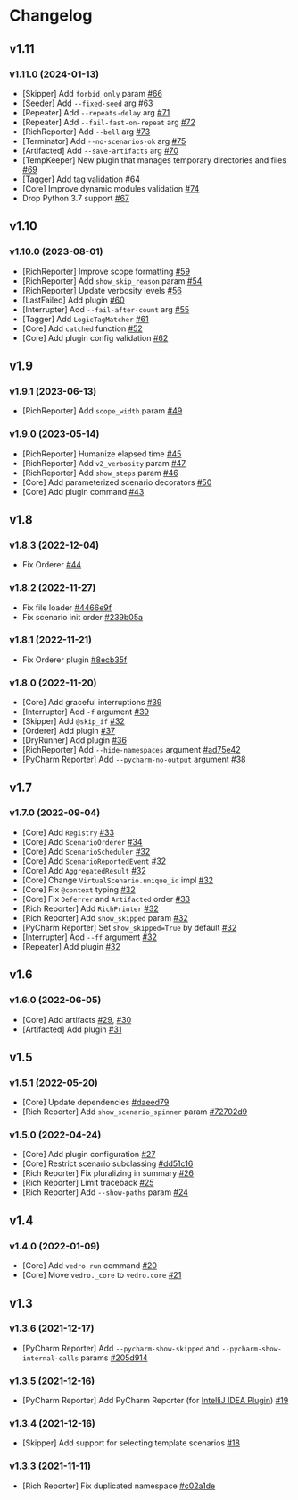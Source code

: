 # Changelog

## v1.11

### v1.11.0 (2024-01-13)

- [Skipper] Add `forbid_only` param [#66](https://github.com/vedro-universe/vedro/pull/66)
- [Seeder] Add `--fixed-seed` arg [#63](https://github.com/vedro-universe/vedro/pull/63)
- [Repeater] Add `--repeats-delay` arg [#71](https://github.com/vedro-universe/vedro/pull/71)
- [Repeater] Add `--fail-fast-on-repeat` arg [#72](https://github.com/vedro-universe/vedro/pull/72)
- [RichReporter] Add `--bell` arg [#73](https://github.com/vedro-universe/vedro/pull/73)
- [Terminator] Add `--no-scenarios-ok` arg [#75](https://github.com/vedro-universe/vedro/pull/75)
- [Artifacted] Add `--save-artifacts` arg [#70](https://github.com/vedro-universe/vedro/pull/70)
- [TempKeeper] New plugin that manages temporary directories and files [#69](https://github.com/vedro-universe/vedro/pull/69)
- [Tagger] Add tag validation [#64](https://github.com/vedro-universe/vedro/pull/64)
- [Core] Improve dynamic modules validation [#74](https://github.com/vedro-universe/vedro/pull/74)
- Drop Python 3.7 support [#67](https://github.com/vedro-universe/vedro/pull/67)

## v1.10

### v1.10.0 (2023-08-01)

- [RichReporter] Improve scope formatting [#59](https://github.com/vedro-universe/vedro/pull/59)
- [RichReporter] Add `show_skip_reason` param [#54](https://github.com/vedro-universe/vedro/pull/54)
- [RichReporter] Update verbosity levels [#56](https://github.com/vedro-universe/vedro/pull/56)
- [LastFailed] Add plugin [#60](https://github.com/vedro-universe/vedro/pull/60)
- [Interrupter] Add `--fail-after-count` arg [#55](https://github.com/vedro-universe/vedro/pull/55)
- [Tagger] Add `LogicTagMatcher` [#61](https://github.com/vedro-universe/vedro/pull/61)
- [Core] Add `catched` function [#52](https://github.com/vedro-universe/vedro/pull/52)
- [Core] Add plugin config validation [#62](https://github.com/vedro-universe/vedro/pull/62)

## v1.9

### v1.9.1 (2023-06-13)

- [RichReporter] Add `scope_width` param [#49](https://github.com/vedro-universe/vedro/pull/49)

### v1.9.0 (2023-05-14)

- [RichReporter] Humanize elapsed time [#45](https://github.com/vedro-universe/vedro/pull/45)
- [RichReporter] Add `v2_verbosity` param [#47](https://github.com/vedro-universe/vedro/pull/47)
- [RichReporter] Add `show_steps` param [#46](https://github.com/vedro-universe/vedro/pull/46)
- [Core] Add parameterized scenario decorators [#50](https://github.com/vedro-universe/vedro/pull/50)
- [Core] Add plugin command [#43](https://github.com/vedro-universe/vedro/pull/43)

## v1.8

### v1.8.3 (2022-12-04)

- Fix Orderer [#44](https://github.com/vedro-universe/vedro/pull/44)

### v1.8.2 (2022-11-27)

- Fix file loader [#4466e9f](https://github.com/vedro-universe/vedro/commit/4466e9f0b3bb036f836851fb22e754022fb8c795)
- Fix scenario init order [#239b05a](https://github.com/vedro-universe/vedro/commit/239b05a40847ce51306b991064cfd812f8db9bbb)

### v1.8.1 (2022-11-21)

- Fix Orderer plugin [#8ecb35f](https://github.com/vedro-universe/vedro/commit/8ecb35f44ae54ef343e38c21238ede24dcc91545)

### v1.8.0 (2022-11-20)

- [Core] Add graceful interruptions [#39](https://github.com/vedro-universe/vedro/pull/39)
- [Interrupter] Add `-f` argument [#39](https://github.com/vedro-universe/vedro/pull/39)
- [Skipper] Add `@skip_if` [#32](https://github.com/vedro-universe/vedro/pull/42)
- [Orderer] Add plugin [#37](https://github.com/vedro-universe/vedro/pull/37)
- [DryRunner] Add plugin [#36](https://github.com/vedro-universe/vedro/pull/36)
- [RichReporter] Add `--hide-namespaces` argument [#ad75e42](https://github.com/vedro-universe/vedro/commit/ad75e42a71d032669da61e14b4eccf3119261683)
- [PyCharm Reporter] Add `--pycharm-no-output` argument [#38](https://github.com/vedro-universe/vedro/pull/38)


## v1.7

### v1.7.0 (2022-09-04)

- [Core] Add `Registry` [#33](https://github.com/vedro-universe/vedro/pull/33)
- [Core] Add `ScenarioOrderer` [#34](https://github.com/vedro-universe/vedro/pull/34)
- [Core] Add `ScenarioScheduler` [#32](https://github.com/vedro-universe/vedro/pull/32)
- [Core] Add `ScenarioReportedEvent` [#32](https://github.com/vedro-universe/vedro/pull/32)
- [Core] Add `AggregatedResult` [#32](https://github.com/vedro-universe/vedro/pull/32)
- [Core] Change `VirtualScenario.unique_id` impl [#32](https://github.com/vedro-universe/vedro/pull/32)
- [Core] Fix `@context` typing [#32](https://github.com/vedro-universe/vedro/pull/32)
- [Core] Fix `Deferrer` and `Artifacted` order [#33](https://github.com/vedro-universe/vedro/pull/33)
- [Rich Reporter] Add `RichPrinter` [#32](https://github.com/vedro-universe/vedro/pull/32)
- [Rich Reporter] Add `show_skipped` param [#32](https://github.com/vedro-universe/vedro/pull/32)
- [PyCharm Reporter] Set `show_skipped=True` by default [#32](https://github.com/vedro-universe/vedro/pull/32)
- [Interrupter] Add `--ff` argument [#32](https://github.com/vedro-universe/vedro/pull/32)
- [Repeater] Add plugin [#32](https://github.com/vedro-universe/vedro/pull/32)


## v1.6

### v1.6.0 (2022-06-05)

- [Core] Add artifacts [#29](https://github.com/vedro-universe/vedro/pull/29), [#30](https://github.com/vedro-universe/vedro/pull/30)
- [Artifacted] Add plugin [#31](https://github.com/vedro-universe/vedro/pull/31)


## v1.5

### v1.5.1 (2022-05-20)

- [Core] Update dependencies [#daeed79](https://github.com/vedro-universe/vedro/commit/daeed79e61b475e63c9df74b92460246b83605e6)
- [Rich Reporter] Add `show_scenario_spinner` param [#72702d9](https://github.com/vedro-universe/vedro/commit/72702d9270cdac3c3efb1140a9e70e95d337b585)

### v1.5.0 (2022-04-24)

- [Core] Add plugin configuration [#27](https://github.com/vedro-universe/vedro/pull/27)
- [Core] Restrict scenario subclassing [#dd51c16](https://github.com/vedro-universe/vedro/commit/dd51c16400993d0fe1fd34bba57edff710ac2638)
- [Rich Reporter] Fix pluralizing in summary [#26](https://github.com/vedro-universe/vedro/pull/26)
- [Rich Reporter] Limit traceback [#25](https://github.com/vedro-universe/vedro/pull/25)
- [Rich Reporter] Add `--show-paths` param [#24](https://github.com/vedro-universe/vedro/pull/24)


## v1.4

### v1.4.0 (2022-01-09)

- [Core] Add `vedro run` command [#20](https://github.com/vedro-universe/vedro/pull/20)
- [Core] Move `vedro._core` to `vedro.core` [#21](https://github.com/vedro-universe/vedro/pull/21)


## v1.3

### v1.3.6 (2021-12-17)

- [PyCharm Reporter] Add `--pycharm-show-skipped` and `--pycharm-show-internal-calls` params [#205d914](https://github.com/vedro-universe/vedro/commit/205d9140caefc6d10781043cf78f42ab7c226966)

### v1.3.5 (2021-12-16)

- [PyCharm Reporter] Add PyCharm Reporter (for [IntelliJ IDEA Plugin](https://plugins.jetbrains.com/plugin/18227-vedro)) [#19](https://github.com/vedro-universe/vedro/pull/19)

### v1.3.4 (2021-12-16)

- [Skipper] Add support for selecting template scenarios [#18](https://github.com/vedro-universe/vedro/pull/18)

### v1.3.3 (2021-11-11)

- [Rich Reporter] Fix duplicated namespace [#c02a1de](https://github.com/vedro-universe/vedro/commit/c02a1de6a4626a39fb3653ff3f204dceec5430e9)
